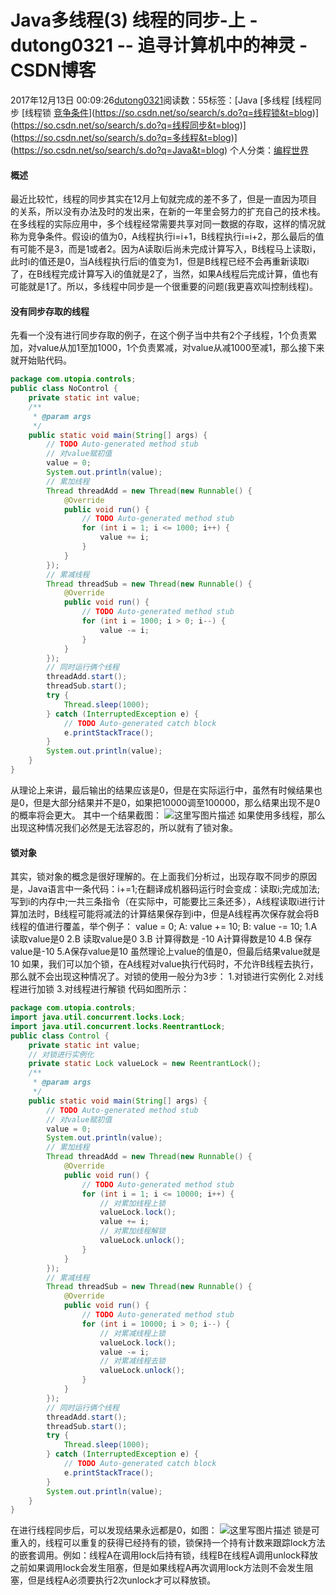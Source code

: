 # Java多线程(3) 线程的同步-上 - dutong0321 -- 追寻计算机中的神灵 - CSDN博客
2017年12月13日 00:09:26[dutong0321](https://me.csdn.net/dutong0321)阅读数：55标签：[Java																[多线程																[线程同步																[线程锁																[竞争条件](https://so.csdn.net/so/search/s.do?q=竞争条件&t=blog)](https://so.csdn.net/so/search/s.do?q=线程锁&t=blog)](https://so.csdn.net/so/search/s.do?q=线程同步&t=blog)](https://so.csdn.net/so/search/s.do?q=多线程&t=blog)](https://so.csdn.net/so/search/s.do?q=Java&t=blog)
个人分类：[编程世界](https://blog.csdn.net/dutong0321/article/category/6127295)
#### 概述
最近比较忙，线程的同步其实在12月上旬就完成的差不多了，但是一直因为项目的关系，所以没有办法及时的发出来，在新的一年里会努力的扩充自己的技术栈。在多线程的实际应用中，多个线程经常需要共享对同一数据的存取，这样的情况就称为竞争条件。假设i的值为0，A线程执行i=i+1，B线程执行i=i+2，那么最后的值有可能不是3，而是1或者2。因为A读取i后尚未完成计算写入，B线程马上读取i，此时i的值还是0，当A线程执行后i的值变为1，但是B线程已经不会再重新读取i了，在B线程完成计算写入i的值就是2了，当然，如果A线程后完成计算，值也有可能就是1了。所以，多线程中同步是一个很重要的问题(我更喜欢叫控制线程)。
#### 没有同步存取的线程
先看一个没有进行同步存取的例子，在这个例子当中共有2个子线程，1个负责累加，对value从加1至加1000，1个负责累减，对value从减1000至减1，那么接下来就开始贴代码。
```java
package com.utopia.controls;
public class NoControl {
    private static int value;
    /**
     * @param args
     */
    public static void main(String[] args) {
        // TODO Auto-generated method stub
        // 对value赋初值
        value = 0;
        System.out.println(value);
        // 累加线程
        Thread threadAdd = new Thread(new Runnable() {
            @Override
            public void run() {
                // TODO Auto-generated method stub
                for (int i = 1; i <= 1000; i++) {
                    value += i;
                }
            }
        });
        // 累减线程
        Thread threadSub = new Thread(new Runnable() {
            @Override
            public void run() {
                // TODO Auto-generated method stub
                for (int i = 1000; i > 0; i--) {
                    value -= i;
                }
            }
        });
        // 同时运行俩个线程
        threadAdd.start();
        threadSub.start();
        try {
            Thread.sleep(1000);
        } catch (InterruptedException e) {
            // TODO Auto-generated catch block
            e.printStackTrace();
        }
        System.out.println(value);
    }
}
```
从理论上来讲，最后输出的结果应该是0，但是在实际运行中，虽然有时候结果也是0，但是大部分结果并不是0，如果把10000调至100000，那么结果出现不是0的概率将会更大。 
其中一个结果截图： 
![这里写图片描述](https://img-blog.csdn.net/20171212230025992?watermark/2/text/aHR0cDovL2Jsb2cuY3Nkbi5uZXQvZHV0b25nMDMyMQ==/font/5a6L5L2T/fontsize/400/fill/I0JBQkFCMA==/dissolve/70/gravity/SouthEast)
如果使用多线程，那么出现这种情况我们必然是无法容忍的，所以就有了锁对象。
#### 锁对象
其实，锁对象的概念是很好理解的。在上面我们分析过，出现存取不同步的原因是，Java语言中一条代码：i+=1;在翻译成机器码运行时会变成：读取i;完成加法;写到i的内存中;一共三条指令（在实际中，可能要比三条还多），A线程读取i进行计算加法时，B线程可能将减法的计算结果保存到i中，但是A线程再次保存就会将B线程的值进行覆盖，举个例子： 
value = 0; 
A: value += 10; 
B: value -= 10; 
1.A 读取value是0 
2.B 读取value是0 
3.B 计算得数是 -10 A计算得数是10 
4.B 保存value是-10 
5.A保存value是10 
虽然理论上value的值是0，但最后结果value就是10 
如果，我们可以加个锁，在A线程对value执行代码时，不允许B线程去执行，那么就不会出现这种情况了。对锁的使用一般分为3步： 
1.对锁进行实例化 
2.对线程进行加锁 
3.对线程进行解锁 
代码如图所示：
```java
package com.utopia.controls;
import java.util.concurrent.locks.Lock;
import java.util.concurrent.locks.ReentrantLock;
public class Control {
    private static int value;
    // 对锁进行实例化
    private static Lock valueLock = new ReentrantLock();
    /**
     * @param args
     */
    public static void main(String[] args) {
        // TODO Auto-generated method stub
        // 对value赋初值
        value = 0;
        System.out.println(value);
        // 累加线程
        Thread threadAdd = new Thread(new Runnable() {
            @Override
            public void run() {
                // TODO Auto-generated method stub
                for (int i = 1; i <= 10000; i++) {
                    // 对累加线程上锁
                    valueLock.lock();
                    value += i;
                    // 对累加线程解锁
                    valueLock.unlock();
                }
            }
        });
        // 累减线程
        Thread threadSub = new Thread(new Runnable() {
            @Override
            public void run() {
                // TODO Auto-generated method stub
                for (int i = 10000; i > 0; i--) {
                    // 对累减线程上锁
                    valueLock.lock();
                    value -= i;
                    // 对累减线程去锁
                    valueLock.unlock();
                }
            }
        });
        // 同时运行俩个线程
        threadAdd.start();
        threadSub.start();
        try {
            Thread.sleep(1000);
        } catch (InterruptedException e) {
            // TODO Auto-generated catch block
            e.printStackTrace();
        }
        System.out.println(value);
    }
}
```
在进行线程同步后，可以发现结果永远都是0，如图： 
![这里写图片描述](https://img-blog.csdn.net/20171212235343343?watermark/2/text/aHR0cDovL2Jsb2cuY3Nkbi5uZXQvZHV0b25nMDMyMQ==/font/5a6L5L2T/fontsize/400/fill/I0JBQkFCMA==/dissolve/70/gravity/SouthEast)
锁是可重入的，线程可以重复的获得已经持有的锁，锁保持一个持有计数来跟踪lock方法的嵌套调用。例如：线程A在调用lock后持有锁，线程B在线程A调用unlock释放之前如果调用lock会发生阻塞，但是如果线程A再次调用lock方法则不会发生阻塞，但是线程A必须要执行2次unlock才可以释放锁。

